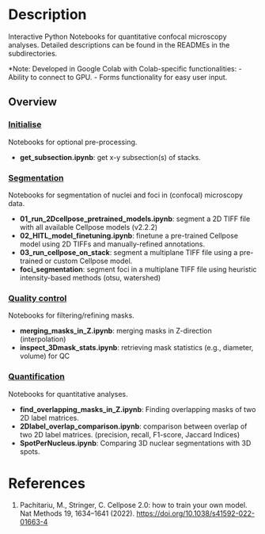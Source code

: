 # Description
Interactive Python Notebooks for quantitative confocal microscopy analyses. Detailed descriptions can be found in the READMEs in the subdirectories.

*Note: Developed in Google Colab with Colab-specific functionalities:
    - Ability to connect to GPU.
    - Forms functionality for easy user input.

## Overview
### [Initialise](./00_init)
Notebooks for optional pre-processing.
- **get_subsection.ipynb**: get x-y subsection(s) of stacks.

### [Segmentation](./01_segmentation)
Notebooks for segmentation of nuclei and foci in (confocal) microscopy data.
- **01_run_2Dcellpose_pretrained_models.ipynb**: segment a 2D TIFF file with all available Cellpose models (v2.2.2)
- **02_HITL_model_finetuning.ipynb**: finetune a pre-trained Cellpose model using 2D TIFFs and manually-refined annotations.
- **03_run_cellpose_on_stack**: segment a multiplane TIFF file using a pre-trained or custom Cellpose model.
- **foci_segmentation**: segment foci in a multiplane TIFF file using heuristic intensity-based methods (otsu, watershed)

### [Quality control](./02_quality_control/)
Notebooks for filtering/refining masks.
- **merging_masks_in_Z.ipynb**:  merging masks in Z-direction (interpolation)
- **inspect_3Dmask_stats.ipynb**: retrieving mask statistics (e.g., diameter, volume) for QC

### [Quantification](./03_quantification/)
Notebooks for quantitative analyses.
- **find_overlapping_masks_in_Z.ipynb**: Finding overlapping masks of two 2D label matrices.
- **2Dlabel_overlap_comparison.ipynb**: comparison between overlap of two 2D label matrices. (precision, recall, F1-score, Jaccard Indices)
- **SpotPerNucleus.ipynb**: Comparing 3D nuclear segmentations with 3D spots.

# References
1. Pachitariu, M., Stringer, C. Cellpose 2.0: how to train your own model. Nat Methods 19, 1634–1641 (2022). https://doi.org/10.1038/s41592-022-01663-4
